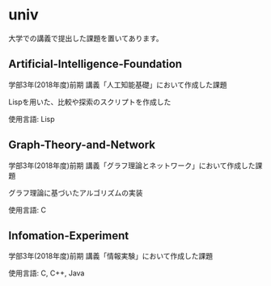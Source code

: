 # univ
大学での講義で提出した課題を置いてあります。


## Artificial-Intelligence-Foundation
学部3年(2018年度)前期 講義「人工知能基礎」において作成した課題

Lispを用いた、比較や探索のスクリプトを作成した

使用言語: Lisp


## Graph-Theory-and-Network
学部3年(2018年度)前期 講義「グラフ理論とネットワーク」において作成した課題

グラフ理論に基づいたアルゴリズムの実装

使用言語: C


## Infomation-Experiment
学部3年(2018年度)前期 講義「情報実験」において作成した課題


使用言語: C, C++, Java
